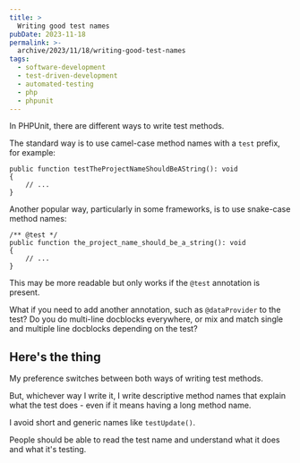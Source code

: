 ```yaml
---
title: >
  Writing good test names
pubDate: 2023-11-18
permalink: >-
  archive/2023/11/18/writing-good-test-names
tags:
  - software-development
  - test-driven-development
  - automated-testing
  - php
  - phpunit
---
```


In PHPUnit, there are different ways to write test methods.

The standard way is to use camel-case method names with a `test` prefix, for example:

```language-php
public function testTheProjectNameShouldBeAString(): void
{
    // ...
}
```

Another popular way, particularly in some frameworks, is to use snake-case method names:

```language-php
/** @test */
public function the_project_name_should_be_a_string(): void
{
    // ...
}
```

This may be more readable but only works if the `@test` annotation is present.

What if you need to add another annotation, such as `@dataProvider` to the test? Do you do multi-line docblocks everywhere, or mix and match single and multiple line docblocks depending on the test?

## Here's the thing

My preference switches between both ways of writing test methods.

But, whichever way I write it, I write descriptive method names that explain what the test does - even if it means having a long method name.

I avoid short and generic names like `testUpdate()`.

People should be able to read the test name and understand what it does and what it's testing.

